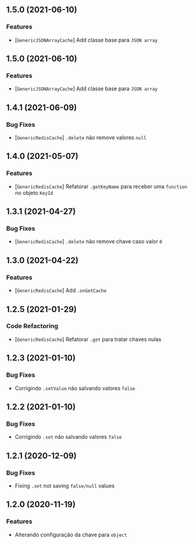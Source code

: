 ## 1.5.0 (2021-06-10)


### Features

* [`GenericJSONArrayCache`] Add classe base para `JSON array`

## 1.5.0 (2021-06-10)


### Features

* [`GenericJSONArrayCache`] Add classe base para `JSON array`

## 1.4.1 (2021-06-09)


### Bug Fixes

* [`GenericRedisCache`] `.delete` não remove valores `null`

## 1.4.0 (2021-05-07)


### Features

* [`GenericRedisCache`] Refatorar `.getKeyName` para receber uma `function` no objeto `KeyId`

## 1.3.1 (2021-04-27)


### Bug Fixes

* [`GenericRedisCache`] `.delete` não remove chave caso valor `0`

## 1.3.0 (2021-04-22)


### Features

* [`GenericRedisCache`] Add `.onGetCache`

## 1.2.5 (2021-01-29)


### Code Refactoring

* [`GenericRedisCache`] Refatorar `.get` para tratar chaves nulas

## 1.2.3 (2021-01-10)


### Bug Fixes

* Corrigindo `.setValue` não salvando valores `false`

## 1.2.2 (2021-01-10)


### Bug Fixes

* Corrigindo `.set` não salvando valores `false`

## 1.2.1 (2020-12-09)


### Bug Fixes

* Fixing `.set` not saving `false/null` values

## 1.2.0 (2020-11-19)


### Features

* Alterando configuração da chave para `object`
